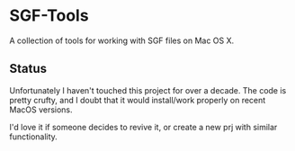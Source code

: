 # SGF-Tools
A collection of tools for working with SGF files on Mac OS X.

## Status
Unfortunately I haven't touched this project for over a decade. The code is pretty crufty, and I doubt that it would install/work properly on recent MacOS versions.

I'd love it if someone decides to revive it, or create a new prj with similar functionality.
